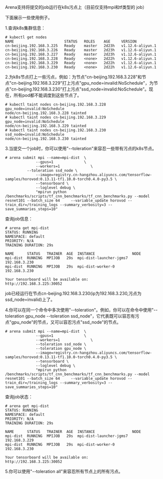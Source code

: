 
Arena支持将提交的job运行在k8s污点上（目前仅支持mpi和tf类型的 job）

下面展示一些使用例子。

1.查询k8s集群信息：
```
# kubectl get nodes
NAME                       STATUS   ROLES    AGE     VERSION
cn-beijing.192.168.3.225   Ready    master   2d23h   v1.12.6-aliyun.1
cn-beijing.192.168.3.226   Ready    master   2d23h   v1.12.6-aliyun.1
cn-beijing.192.168.3.227   Ready    master   2d23h   v1.12.6-aliyun.1
cn-beijing.192.168.3.228   Ready    <none>   2d22h   v1.12.6-aliyun.1
cn-beijing.192.168.3.229   Ready    <none>   2d22h   v1.12.6-aliyun.1
cn-beijing.192.168.3.230   Ready    <none>   2d22h   v1.12.6-aliyun.1
```
2.为k8s节点打上一些污点，例如：为节点"cn-beijing.192.168.3.228"和节点"cn-beijing.192.168.3.229"打上污点"gpu_node=invalid:NoSchedule"，为节点"cn-beijing.192.168.3.230"打上污点"ssd_node=invalid:NoSchedule"。现在，所有pod都不能调度到这些节点了。
```
# kubectl taint nodes cn-beijing.192.168.3.228 gpu_node=invalid:NoSchedule                                                                            
node/cn-beijing.192.168.3.228 tainted
# kubectl taint nodes cn-beijing.192.168.3.229 gpu_node=invalid:NoSchedule                                                                            
node/cn-beijing.192.168.3.229 tainted
# kubectl taint nodes cn-beijing.192.168.3.230 ssd_node=invalid:NoSchedule                                                                            
node/cn-beijing.192.168.3.230 tainted
``` 
3.当提交一个job时，你可以使用"--toleration"来容忍一些带有污点的k8s节点。
```
# arena submit mpi --name=mpi-dist  \
              --gpus=1              \
              --workers=1              \
	      --toleration ssd_node \
              --image=registry.cn-hangzhou.aliyuncs.com/tensorflow-samples/horovod:0.13.11-tf1.10.0-torch0.4.0-py3.5 \
              --tensorboard \
              --loglevel debug \
              "mpirun python /benchmarks/scripts/tf_cnn_benchmarks/tf_cnn_benchmarks.py --model resnet101 --batch_size 64     --variable_update horovod --train_dir=/training_logs --summary_verbosity=3 --save_summaries_steps=10"
```
查询job信息：
```
# arena get mpi-dist                                                                                                                                 
STATUS: RUNNING
NAMESPACE: default
PRIORITY: N/A
TRAINING DURATION: 29s

NAME      STATUS   TRAINER  AGE  INSTANCE                 NODE
mpi-dist  RUNNING  MPIJOB   29s  mpi-dist-launcher-jgms7  192.168.3.230
mpi-dist  RUNNING  MPIJOB   29s  mpi-dist-worker-0        192.168.3.230

Your tensorboard will be available on:
http://192.168.3.225:30052
```
job已经运行在节点cn-beijing.192.168.3.230(ip为192.168.3.230,污点为ssd_node=invalid)上了。

4.你可以在同一个命令中多次使用"--toleration"。例如，你可以在命令中使用"--toleration gpu_node --toleration ssd_node"，它代表既可以容忍有污点"gpu_node"的节点，又可以容忍污点"ssd_node"的节点。

```
# arena submit mpi --name=mpi-dist  \
              --gpus=1              \
              --workers=1              \
              --toleration ssd_node \
              --toleration gpu_node \
              --image=registry.cn-hangzhou.aliyuncs.com/tensorflow-samples/horovod:0.13.11-tf1.10.0-torch0.4.0-py3.5 \
              --tensorboard \
              --loglevel debug \
              "mpirun python /benchmarks/scripts/tf_cnn_benchmarks/tf_cnn_benchmarks.py --model resnet101 --batch_size 64     --variable_update horovod --train_dir=/training_logs --summary_verbosity=3 --save_summaries_steps=10"
```
查询job状态：

```
# arena get mpi-dist
STATUS: RUNNING
NAMESPACE: default
PRIORITY: N/A
TRAINING DURATION: 29s

NAME      STATUS   TRAINER  AGE  INSTANCE                 NODE
mpi-dist  RUNNING  MPIJOB   29s  mpi-dist-launcher-jgms7  192.168.3.229
mpi-dist  RUNNING  MPIJOB   29s  mpi-dist-worker-0        192.168.3.230

Your tensorboard will be available on:
http://192.168.3.225:30052
```
5.你可以使用"--toleration all"来容忍所有节点上的所有污点。
